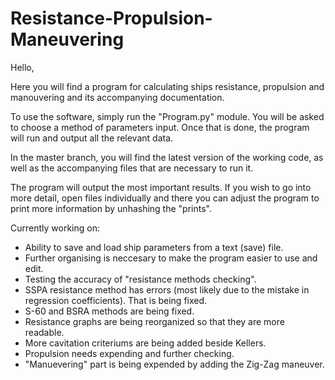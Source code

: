 # Resistance-Propulsion-Maneuvering
Hello,

Here you will find a program for calculating ships resistance, propulsion and manouvering and its accompanying documentation.

To use the software, simply run the "Program.py" module. You will be asked to choose a method of parameters input. Once that is done, the program will run and output all the relevant data.

In the master branch, you will find the latest version of the working code, as well as the accompanying files that are necessary to run it.

The program will output the most important results. If you wish to go into more detail, open files individually and there you can adjust the program to print more information by unhashing the "prints".

Currently working on:
- Ability to save and load ship parameters from a text (save) file.
- Further organising is neccesary to make the program easier to use and edit. 
- Testing the accuracy of "resistance methods checking".
- SSPA resistance method has errors (most likely due to the mistake in regression coefficients). That is being fixed.
- S-60 and BSRA methods are being fixed.
- Resistance graphs are being reorganized so that they are more readable.
- More cavitation criteriums are being added beside Kellers.
- Propulsion needs expending and further checking.
- "Manuevering" part is being expended by adding the Zig-Zag maneuver.


